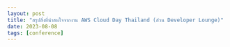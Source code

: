 ```yaml
---
layout: post
title: "สรุปสิ่งที่น่าสนใจจากงาน AWS Cloud Day Thailand (ส่วน Developer Lounge)"
date: 2023-08-08
tags: [conference]
---
```

